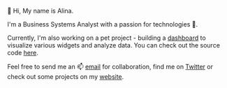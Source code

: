 👋 Hi, My name is Alina.

I'm a Business Systems Analyst with a passion for technologies 🔭.

Currently, I'm also working on a pet project - building a [dashboard](https://dashboard-a-polo505.vercel.app) to visualize various widgets and analyze data. You can check out the source code [here](https://github.com/a-polo505/dashboard).

Feel free to send me an 📫 [email](mailto:polozhai.alina@hotmail.com) for collaboration, find me on [Twitter](https://twitter.com/a_polo505) or check out some projects on my [website](https://a-polo505.github.io/alinapolozhai/).
